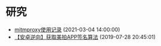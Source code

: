 # 研究
- [mitmproxy使用记录](../docs/app/mitmproxy.md) (2021-03-04 14:00:00)
- [【安卓逆向】获取美拍APP签名算法](../docs/study/android-reverse-meipai.md) (2019-07-28 20:45:01)
